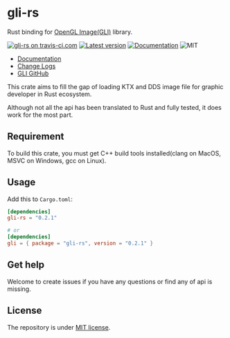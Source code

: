 # gli-rs

Rust binding for [OpenGL Image(GLI)](https://github.com/g-truc/gli) library.

[![gli-rs on travis-ci.com](https://api.travis-ci.org/Usami-Renko/gli-rs.svg?branch=master)](https://travis-ci.com/Usami-Renko/gli-rs)
[![Latest version](https://img.shields.io/crates/g/gli-rs.svg)](https://crates.io/crates/gli-rs)
[![Documentation](https://docs.rs/gli-rs/badge.svg)](https://docs.rs/gli-rs)
![MIT](https://img.shields.io/badge/license-MIT-blue.svg)

- [Documentation](https://docs.rs/gli-rs)
- [Change Logs](./CHANGELOG.md)
- [GLI GitHub](https://github.com/g-truc/gli)

This crate aims to fill the gap of loading KTX and DDS image file for graphic developer in Rust ecosystem.

Although not all the api has been translated to Rust and fully tested, it does work for the most part.

## Requirement

To build this crate, you must get C++ build tools installed(clang on MacOS, MSVC on Windows, gcc on Linux).

## Usage

Add this to `Cargo.toml`:

```toml
[dependencies]
gli-rs = "0.2.1"

# or
[dependencies]
gli = { package = "gli-rs", version = "0.2.1" }
```

## Get help

Welcome to create issues if you have any questions or find any of api is missing.

## License

The repository is under [MIT license](http://opensource.org/licenses/MIT).

